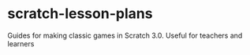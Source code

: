 # scratch-lesson-plans
Guides for making classic games in Scratch 3.0. Useful for teachers and learners
